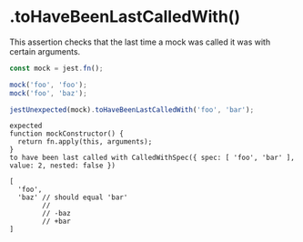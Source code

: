 # .toHaveBeenLastCalledWith()

This assertion checks that the last time a mock was called it was with certain arguments.

```js
const mock = jest.fn();

mock('foo', 'foo');
mock('foo', 'baz');

jestUnexpected(mock).toHaveBeenLastCalledWith('foo', 'bar');
```

```output
expected
function mockConstructor() {
  return fn.apply(this, arguments);
}
to have been last called with CalledWithSpec({ spec: [ 'foo', 'bar' ], value: 2, nested: false })

[
  'foo',
  'baz' // should equal 'bar'
        //
        // -baz
        // +bar
]
```
